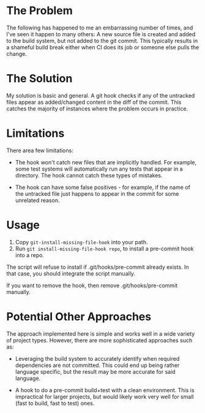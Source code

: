 The Problem
===========
The following has happened to me an embarrassing number of times, and I've seen
it happen to many others: A new source file is created and added to the build
system, but not added to the git commit.  This typically results in a shameful
build break either when CI does its job or someone else pulls the change.

The Solution
============
My solution is basic and general.  A git hook checks if any of the untracked
files appear as added/changed content in the diff of the commit.  This catches
the majority of instances where the problem occurs in practice.

Limitations
===========
There area few limitations:

 - The hook won't catch new files that are implicitly handled.  For example,
   some test systems will automatically run any tests that appear in a
   directory.  The hook cannot catch these types of mistakes.

 - The hook can have some false positives - for example, if the name of the
   untracked file just happens to appear in the commit for some unrelated
   reason.

Usage
=====

1. Copy `git-install-missing-file-hook` into your path.
2. Run `git install-missing-file-hook repo`, to install a pre-commit hook into
   a repo.

The script will refuse to install if .git/hooks/pre-commit already exists.  In
that case, you should integrate the script manually.

If you want to remove the hook, then remove .git/hooks/pre-commit manually.

Potential Other Approaches
==========================
The approach implemented here is simple and works well in a wide variety of
project types.  However, there are more sophisticated approaches
such as:

* Leveraging the build system to accurately identify when required dependencies
  are not committed.  This could end up being rather language specific, but the
  result may be more accurate for said language.

* A hook to do a pre-commit build+test with a clean environment.  This is
  impractical for larger projects, but would likely work very well for small
  (fast to build, fast to test) ones.

